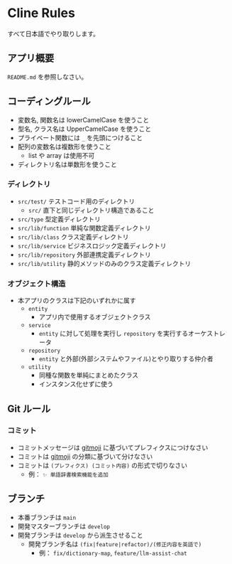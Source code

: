 # Cline Rules

すべて日本語でやり取りします。

## アプリ概要

`README.md` を参照しなさい。

## コーディングルール

- 変数名, 関数名は lowerCamelCase を使うこと
- 型名, クラス名は UpperCamelCase を使うこと
- プライベート関数には `_` を先頭につけること
- 配列の変数名は複数形を使うこと
  - list や array は使用不可
- ディレクトリ名は単数形を使うこと

### ディレクトリ

- `src/test/` テストコード用のディレクトリ
  - `src/` 直下と同じディレクトリ構造であること
- `src/type` 型定義ディレクトリ
- `src/lib/function` 単純な関数定義ディレクトリ
- `src/lib/class` クラス定義ディレクトリ
- `src/lib/service` ビジネスロジック定義ディレクトリ
- `src/lib/repository` 外部連携定義ディレクトリ
- `src/lib/utility` 静的メソッドのみのクラス定義ディレクトリ

### オブジェクト構造

- 本アプリのクラスは下記のいずれかに属す
  - `entity`
    - アプリ内で使用するオブジェクトクラス
  - `service`
    - `entity` に対して処理を実行し `repository` を実行するオーケストレータ
  - `repository`
    - `entity` と外部(外部システムやファイル)とやり取りする仲介者
  - `utility`
    - 同種な関数を単純にまとめたクラス
    - インスタンス化せずに使う

## Git ルール

### コミット

- コミットメッセージは [gitmoji](https://gitmoji.dev/) に基づいてプレフィクスにつけなさい
- コミットは [gitmoji](https://gitmoji.dev/) の分類に基づいて分けなさい
- コミットは `(プレフィクス) (コミット内容)` の形式で切りなさい
  - 例： `✨ 単語辞書検索機能を追加`

## ブランチ

- 本番ブランチは `main`
- 開発マスターブランチは `develop`
- 開発ブランチは `develop` から派生させること
  - 開発ブランチ名は `(fix|feature|refactor)/(修正内容を英語で)`
    - 例： `fix/dictionary-map`, `feature/llm-assist-chat`
